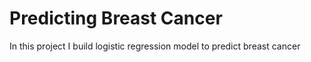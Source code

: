 # Predicting Breast Cancer 
In this project I build logistic regression model to predict breast cancer
